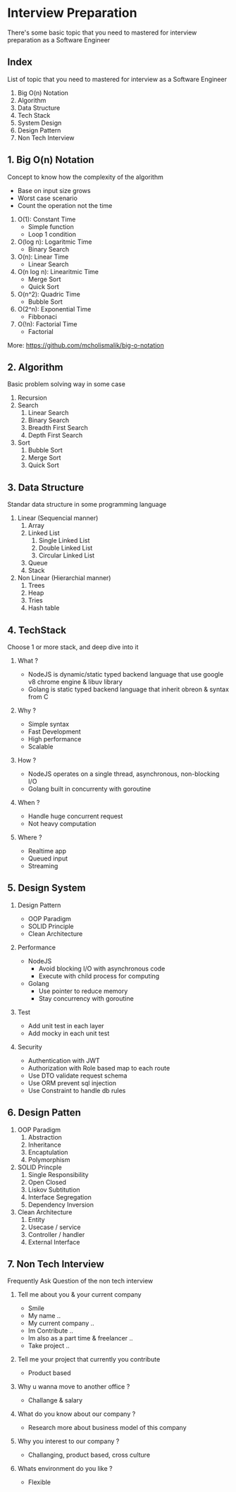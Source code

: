 # Interview Preparation
There's some basic topic that you need to mastered for interview preparation as a Software Engineer

## Index
List of topic that you need to mastered for interview as a Software Engineer

1. Big O(n) Notation
2. Algorithm
3. Data Structure
4. Tech Stack
5. System Design
6. Design Pattern
7. Non Tech Interview

## 1. Big O(n) Notation
Concept to know how the complexity of the algorithm
- Base on input size grows
- Worst case scenario
- Count the operation not the time

1. O(1): Constant Time
    - Simple function
    - Loop 1 condition
2. O(log n): Logaritmic Time
    - Binary Search
3. O(n): Linear Time
    - Linear Search
4. O(n log n): Linearitmic Time
    - Merge Sort
    - Quick Sort
5. O(n^2): Quadric Time 
    - Bubble Sort
6. O(2^n): Exponential Time
    - Fibbonaci
7. O(!n): Factorial Time
    - Factorial

More: https://github.com/mcholismalik/big-o-notation

## 2. Algorithm
Basic problem solving way in some case

1. Recursion
2. Search
    1. Linear Search
    2. Binary Search
    3. Breadth First Search
    4. Depth First Search
3. Sort
    1. Bubble Sort
    2. Merge Sort
    3. Quick Sort

## 3. Data Structure
Standar data structure in some programming language

1. Linear (Sequencial manner)
    1. Array
    2. Linked List
        1. Single Linked List
        2. Double Linked List
        3. Circular Linked List
    3. Queue 
    4. Stack
2. Non Linear (Hierarchial manner)
    1. Trees
    2. Heap
    3. Tries
    4. Hash table

## 4. TechStack
Choose 1 or more stack, and deep dive into it

1. What ?
    - NodeJS is dynamic/static typed backend language that use google v8 chrome engine & libuv library
    - Golang is static typed backend language that inherit obreon & syntax from C

2. Why ?
    - Simple syntax
    - Fast Development
    - High performance
    - Scalable

3. How ?
    - NodeJS operates on a single thread, asynchronous, non-blocking I/O
    - Golang built in concurrenty with goroutine

4. When ?
    - Handle huge concurrent request
    - Not heavy computation

5. Where ?
    - Realtime app
    - Queued input
    - Streaming

## 5. Design System

1. Design Pattern
    - OOP Paradigm
    - SOLID Principle
    - Clean Architecture

2. Performance
    - NodeJS
        - Avoid blocking I/O with asynchronous code
        - Execute with child process for computing
    - Golang
        - Use pointer to reduce memory
        - Stay concurrency with goroutine

3. Test
    - Add unit test in each layer
    - Add mocky in each unit test

4. Security
    - Authentication with JWT
    - Authorization with Role based map to each route
    - Use DTO validate request schema
    - Use ORM prevent sql injection
    - Use Constraint to handle db rules

## 6. Design Patten

1. OOP Paradigm
    1. Abstraction
    2. Inheritance
    3. Encaptulation
    4. Polymorphism
2. SOLID Princple
    1. Single Responsibility
    2. Open Closed
    3. Liskov Subtitution
    4. Interface Segregation
    5. Dependency Inversion
3. Clean Architecture
    1. Entity
    2. Usecase / service
    3. Controller / handler
    4. External Interface

## 7. Non Tech Interview
Frequently Ask Question of the non tech interview

1. Tell me about you & your current company
    - Smile
    - My name ..
    - My current company ..
    - Im Contribute .. 
    - Im also as a part time & freelancer ..
    - Take project .. 

2. Tell me your project that currently you contribute
    - Product based 

3. Why u wanna move to another office ?
    - Challange & salary

4. What do you know about our company ?
    - Research more about business model of this company

5. Why you interest to our company ?
    - Challanging, product based, cross culture

6. Whats environment do you like ?
    - Flexible
